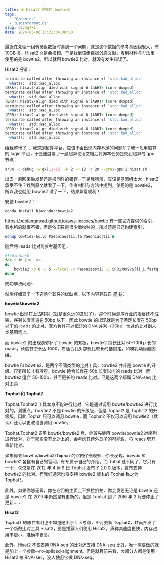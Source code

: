 ```yaml
---
title: 比 Hisat2 更强的 bowtie2
tags:
  - "Genomics"
  - "Bioinformatics"
slug: e3v5q7k1
date: 2024-03-06T15:21:34+08:00
---
```


最近在处理一组转录组数据时遇到一个问题，就是这个数据的参考基因组很大，有 10GB 多，Hisat2 总是会报错，于是找到该组数据的原文献，看到材料与方法里使用的是 bowtie2，所以就用 bowtie2 比对，就没有发生错误了。

<!--more-->

Hisat2 报错：

```bash
terminate called after throwing an instance of 'std::bad_alloc'
  what():  std::bad_alloc
(ERR): hisat2-align died with signal 6 (ABRT) (core dumped)
terminate called after throwing an instance of 'std::bad_alloc'
  what():  std::bad_alloc
(ERR): hisat2-align died with signal 6 (ABRT) (core dumped)
terminate called after throwing an instance of 'std::bad_alloc'
  what():  std::bad_alloc
(ERR): hisat2-align died with signal 6 (ABRT) (core dumped)
terminate called after throwing an instance of 'std::bad_alloc'
  what():  std::bad_alloc
(ERR): hisat2-align died with signal 6 (ABRT) (core dumped)
terminate called after throwing an instance of 'std::bad_alloc'
  what():  std::bad_alloc
```

给我整懵了 ... 我这是超算平台，应该不会出现内存不足的问题吧？我一般用超算的 login 节点，于是速度看了一遍超算使用文档后将脚本任务提交到超算的 gpu 节点：

```bash
srun -p debug -w gk[11-15] -N 2 -n 12 -t 20 --gres=gpu:2 hisat.sh
```

出去一趟回来后发现还是报同样的错误，于是我猜测，应该是基因组太大，hisat2 承受不住？找到原文献看了一下，作者材料与方法中提到，使用的是 bowtie2，所以我也就用 bowtie2 试了一下，结果异常顺利！

安装 bowtie2：

```bash
conda install bioconda::bowtie2
```

https://benlangmead.github.io/aws-indexes/bowtie 有一些官方提供的索引，有水稻的就很不错，但是依旧只是很少数物种的，所以还是自己构建索引：

```bash
nohup bowtie2-build Paeoniaostii.fa Paeoniaostii &
```

随后将 reads 比对到参考基因组：

```bash
#!/bin/bash
for i in {78..82}
do
    bowtie2 -p 6 -3 5 --local -x Paeoniaostii -1 SRR179997${i}_1.fastq.gz -2  SRR179997${i}_2.fastq.gz -S Paeoniaostii_${i}.sam
done
```

成功解决问题~

然后仔细查了一下这两个软件的优缺点，以下内容转载自 [简书](https://www.jianshu.com/p/601469194b5e)：

**bowtie&bowtie2**

bowtie 出现在上古时期（就是很久远的意思了），那个时候测序行业的发展还不成熟，序列长度普遍在 50bp 以下，因此 bowtie 的出现就是为了满足长度在 50bp 以下的 reads 的比对。官方称其可以把短的 DNA 序列（35bp）快速的比对到人类基因组上。

而 bowtie2 的出现则弥补了 bowtie 的短板，bowtie2 擅长比对 50-100bp 长的 reads，长度甚至长达 1000。它适合比对那些比较长的基因组，如哺乳动物基因组。

bowtie 和 bowtie2，是两个不同类型的比对工具，bowtie2 并非是 bowtie 的升级。尺有所长寸有所短，bowtie 适合长度在 50b 长度以内的 reads 比对，而 bowtie2 适合 50-100b，甚至更长的 reads 比对。但是这两个都属 DNA-seq 比对工具

**Tophat 和 Tophat2**

Tophat/Tophat2 工具本身不能进行比对，它是通过调用 bowtie/bowtie2 进行比对的。划重点，bowtie2 不是 bowtie 的升级版，但是 Tophat2 是 Tophat2 的升级版。因此 Tophat 只可以调用 bowtie，而 Tophat2 不仅可以调用 bowtie2（默认）还可以更改设置调用 bowtie。

Tophat/Tophat2 调用 bowtie/bowtie2 后，会首先使用 bowtie/bowtie2 对序列进行比对，对于那些没有比对上的，会考虑其跨外显子的可能性，将 reads 劈开重新比对。

如果你去 bowtie/bowtie2/Tophat 的官网仔细观察，你会发现，bowtie 和 bowtie2 各自有自己的官网，有专属于自己的介绍。而 Tohat 就不同了，它只有一个，仅仅是在 2012 年 4 月 9 日 Tophat 发布了 2.0.0 版本，宣布支持 bowtie2 的比对。而我们通常也将支持 bowtie2 版本的 Tophat 称之为 Tophat2。

此外，如果你够无聊，你在它们的主页上下扒拉扒拉，你会发现无论是 bowtie 还是 bowtie2 在 2019 年仍然是有更新的。但是 Tophat 到了 2016 年 2 月便停止了更新……

**Hisat2**

Tophat2 的原作者们也不知道是出于什么考虑，不再更新 Tophat2，转而开发了一个新的比对工具 Hisat2，更是推荐人们使用 Hisat2，声称其速度更快，内存占用率更小，准确率更高。

此外，Hisat2 不仅支持 RNA-seq 的比对还支持 DNA-seq 比对，唯一需要做的就是加上一个参数--no-spliced-alignment。但是就目前来看，大部分人都是使用 Hisat2 做 RNA-seq，没人使用它做 DNA-seq。
